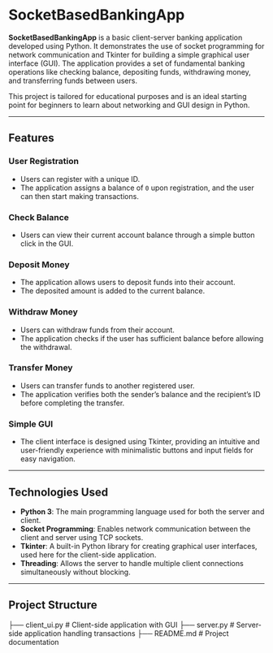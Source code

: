 # SocketBasedBankingApp

**SocketBasedBankingApp** is a basic client-server banking application developed using Python. It demonstrates the use of socket programming for network communication and Tkinter for building a simple graphical user interface (GUI). The application provides a set of fundamental banking operations like checking balance, depositing funds, withdrawing money, and transferring funds between users. 

This project is tailored for educational purposes and is an ideal starting point for beginners to learn about networking and GUI design in Python.

---

## Features

### User Registration
- Users can register with a unique ID.
- The application assigns a balance of `0` upon registration, and the user can then start making transactions.

### Check Balance
- Users can view their current account balance through a simple button click in the GUI.

### Deposit Money
- The application allows users to deposit funds into their account.
- The deposited amount is added to the current balance.

### Withdraw Money
- Users can withdraw funds from their account.
- The application checks if the user has sufficient balance before allowing the withdrawal.

### Transfer Money
- Users can transfer funds to another registered user.
- The application verifies both the sender’s balance and the recipient’s ID before completing the transfer.

### Simple GUI
- The client interface is designed using Tkinter, providing an intuitive and user-friendly experience with minimalistic buttons and input fields for easy navigation.

---

## Technologies Used
- **Python 3**: The main programming language used for both the server and client.
- **Socket Programming**: Enables network communication between the client and server using TCP sockets.
- **Tkinter**: A built-in Python library for creating graphical user interfaces, used here for the client-side application.
- **Threading**: Allows the server to handle multiple client connections simultaneously without blocking.

---

## Project Structure
├── client_ui.py       # Client-side application with GUI
├── server.py          # Server-side application handling transactions
├── README.md          # Project documentation

